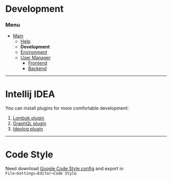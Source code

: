 # Development

### Menu

- [Main](../README.md)
    - [Help](../doc/help.md)
    - **Development**
    - [Environment](../doc/environment.md)
    - [User Manager](../user-manager/doc/common.md)
        - [Frontend](../user-manager/doc/frontend.md)
        - [Backend](../user-manager/doc/backend.md)

---
# Intellij IDEA

You can install plugins for more comfortable development:

1. [Lombok plugin](https://plugins.jetbrains.com/plugin/6317-lombok/)
2. [GraphQL plugin](https://plugins.jetbrains.com/plugin/8097-js-graphql/)
3. [Ideolog plugin](https://plugins.jetbrains.com/plugin/9746-ideolog/)

---
# Code Style
Need download [Google Code Style config](https://raw.githubusercontent.com/google/styleguide/gh-pages/intellij-java-google-style.xml)
and export in `File→Settings→Editor→Code Style`
